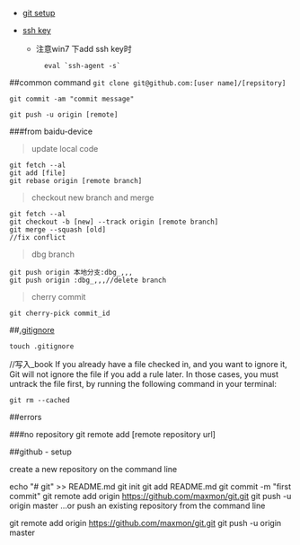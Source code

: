 


- [git setup](https://help.github.com/articles/set-up-git/)

- [ssh key](https://help.github.com/articles/generating-ssh-keys/)
	- 注意win7 下add ssh key时

			eval `ssh-agent -s`


##common command
`git clone git@github.com:[user name]/[repsitory]`

`git commit -am "commit message"`

`git push -u origin [remote]`

###from baidu-device

>update local code

	git fetch --al
	git add [file]
	git rebase origin [remote branch]
	
>checkout new branch and merge 

	git fetch --al
	git checkout -b [new] --track origin [remote branch]
	git merge --squash [old]
	//fix conflict

>dbg branch

	git push origin 本地分支:dbg_,,,
	git push origin :dbg_,,,//delete branch

>cherry commit

	git cherry-pick commit_id

##[.gitignore](https://help.github.com/articles/ignoring-files/)

	touch .gitignore
//写入_book
If you already have a file checked in, and you want to ignore it, Git will not ignore the file if you add a rule later. In those cases, you must untrack the file first, by running the following command in your terminal:

	git rm --cached 

##errors

###no repository
git remote add [remote repository url]

##github - setup

create a new repository on the command line


echo "# git" >> README.md
git init
git add README.md
git commit -m "first commit"
git remote add origin https://github.com/maxmon/git.git
git push -u origin master
…or push an existing repository from the command line


git remote add origin https://github.com/maxmon/git.git
git push -u origin master